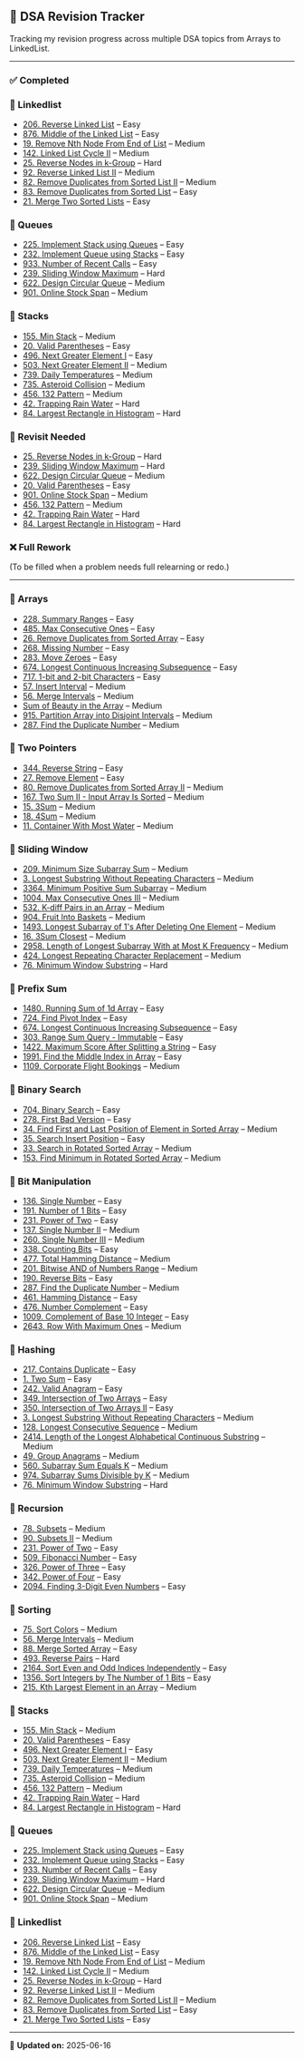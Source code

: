 ## 🔁 DSA Revision Tracker

Tracking my revision progress across multiple DSA topics from Arrays to LinkedList.

---

### ✅ Completed

### 📁 Linkedlist
* [206. Reverse Linked List](https://leetcode.com/problems/reverse-linked-list/) – Easy  
* [876. Middle of the Linked List](https://leetcode.com/problems/middle-of-the-linked-list/) – Easy  
* [19. Remove Nth Node From End of List](https://leetcode.com/problems/remove-nth-node-from-end-of-list/) – Medium  
* [142. Linked List Cycle II](https://leetcode.com/problems/linked-list-cycle-ii/) – Medium  
* [25. Reverse Nodes in k-Group](https://leetcode.com/problems/reverse-nodes-in-k-group/) – Hard  
* [92. Reverse Linked List II](https://leetcode.com/problems/reverse-linked-list-ii/) – Medium  
* [82. Remove Duplicates from Sorted List II](https://leetcode.com/problems/remove-duplicates-from-sorted-list-ii/) – Medium  
* [83. Remove Duplicates from Sorted List](https://leetcode.com/problems/remove-duplicates-from-sorted-list/) – Easy  
* [21. Merge Two Sorted Lists](https://leetcode.com/problems/merge-two-sorted-lists/) – Easy

### 📁 Queues

* [225. Implement Stack using Queues](https://leetcode.com/problems/implement-stack-using-queues/) – Easy
* [232. Implement Queue using Stacks](https://leetcode.com/problems/implement-queue-using-stacks/) – Easy
* [933. Number of Recent Calls](https://leetcode.com/problems/number-of-recent-calls/) – Easy
* [239. Sliding Window Maximum](https://leetcode.com/problems/sliding-window-maximum/) – Hard
* [622. Design Circular Queue](https://leetcode.com/problems/design-circular-queue/) – Medium
* [901. Online Stock Span](https://leetcode.com/problems/online-stock-span/) – Medium

### 📁 Stacks

* [155. Min Stack](https://leetcode.com/problems/min-stack/) – Medium
* [20. Valid Parentheses](https://leetcode.com/problems/valid-parentheses/) – Easy
* [496. Next Greater Element I](https://leetcode.com/problems/next-greater-element-i/) – Easy
* [503. Next Greater Element II](https://leetcode.com/problems/next-greater-element-ii/) – Medium
* [739. Daily Temperatures](https://leetcode.com/problems/daily-temperatures/) – Medium
* [735. Asteroid Collision](https://leetcode.com/problems/asteroid-collision/) – Medium
* [456. 132 Pattern](https://leetcode.com/problems/132-pattern/) – Medium
* [42. Trapping Rain Water](https://leetcode.com/problems/trapping-rain-water/) – Hard
* [84. Largest Rectangle in Histogram](https://leetcode.com/problems/largest-rectangle-in-histogram/) – Hard


### 🔁 Revisit Needed

* [25. Reverse Nodes in k-Group](https://leetcode.com/problems/reverse-nodes-in-k-group/) – Hard
* [239. Sliding Window Maximum](https://leetcode.com/problems/sliding-window-maximum/) – Hard
* [622. Design Circular Queue](https://leetcode.com/problems/design-circular-queue/) – Medium
* [20. Valid Parentheses](https://leetcode.com/problems/valid-parentheses/) – Easy
* [901. Online Stock Span](https://leetcode.com/problems/online-stock-span/) – Medium
* [456. 132 Pattern](https://leetcode.com/problems/132-pattern/) – Medium
* [42. Trapping Rain Water](https://leetcode.com/problems/trapping-rain-water/) – Hard
* [84. Largest Rectangle in Histogram](https://leetcode.com/problems/largest-rectangle-in-histogram/) – Hard


### ❌ Full Rework

(To be filled when a problem needs full relearning or redo.)

---

### 📁 Arrays

* [228. Summary Ranges](https://leetcode.com/problems/summary-ranges/) – Easy
* [485. Max Consecutive Ones](https://leetcode.com/problems/max-consecutive-ones/) – Easy
* [26. Remove Duplicates from Sorted Array](https://leetcode.com/problems/remove-duplicates-from-sorted-array/) – Easy
* [268. Missing Number](https://leetcode.com/problems/missing-number/) – Easy
* [283. Move Zeroes](https://leetcode.com/problems/move-zeroes/) – Easy
* [674. Longest Continuous Increasing Subsequence](https://leetcode.com/problems/longest-continuous-increasing-subsequence/) – Easy
* [717. 1-bit and 2-bit Characters](https://leetcode.com/problems/1-bit-and-2-bit-characters/) – Easy
* [57. Insert Interval](https://leetcode.com/problems/insert-interval/) – Medium
* [56. Merge Intervals](https://leetcode.com/problems/merge-intervals/) – Medium
* [Sum of Beauty in the Array](https://leetcode.com/problems/sum-of-beauty-in-the-array/) – Medium
* [915. Partition Array into Disjoint Intervals](https://leetcode.com/problems/partition-array-into-disjoint-intervals/) – Medium
* [287. Find the Duplicate Number](https://leetcode.com/problems/find-the-duplicate-number/) – Medium

### 📁 Two Pointers

* [344. Reverse String](https://leetcode.com/problems/reverse-string/) – Easy
* [27. Remove Element](https://leetcode.com/problems/remove-element/) – Easy
* [80. Remove Duplicates from Sorted Array II](https://leetcode.com/problems/remove-duplicates-from-sorted-array-ii/) – Medium
* [167. Two Sum II - Input Array Is Sorted](https://leetcode.com/problems/two-sum-ii-input-array-is-sorted/) – Medium
* [15. 3Sum](https://leetcode.com/problems/3sum/) – Medium
* [18. 4Sum](https://leetcode.com/problems/4sum/) – Medium
* [11. Container With Most Water](https://leetcode.com/problems/container-with-most-water/) – Medium

### 📁 Sliding Window

* [209. Minimum Size Subarray Sum](https://leetcode.com/problems/minimum-size-subarray-sum/) – Medium
* [3. Longest Substring Without Repeating Characters](https://leetcode.com/problems/longest-substring-without-repeating-characters/) – Medium
* [3364. Minimum Positive Sum Subarray](https://leetcode.com/problems/minimum-positive-sum-subarray/) – Medium
* [1004. Max Consecutive Ones III](https://leetcode.com/problems/max-consecutive-ones-iii/) – Medium
* [532. K-diff Pairs in an Array](https://leetcode.com/problems/k-diff-pairs-in-an-array/) – Medium
* [904. Fruit Into Baskets](https://leetcode.com/problems/fruit-into-baskets/) – Medium
* [1493. Longest Subarray of 1's After Deleting One Element](https://leetcode.com/problems/longest-subarray-of-1s-after-deleting-one-element/) – Medium
* [16. 3Sum Closest](https://leetcode.com/problems/3sum-closest/) – Medium
* [2958. Length of Longest Subarray With at Most K Frequency](https://leetcode.com/problems/length-of-longest-subarray-with-at-most-k-frequency/) – Medium
* [424. Longest Repeating Character Replacement](https://leetcode.com/problems/longest-repeating-character-replacement/) – Medium
* [76. Minimum Window Substring](https://leetcode.com/problems/minimum-window-substring/) – Hard

### 📁 Prefix Sum

* [1480. Running Sum of 1d Array](https://leetcode.com/problems/running-sum-of-1d-array/) – Easy
* [724. Find Pivot Index](https://leetcode.com/problems/find-pivot-index/) – Easy
* [674. Longest Continuous Increasing Subsequence](https://leetcode.com/problems/longest-continuous-increasing-subsequence/) – Easy
* [303. Range Sum Query - Immutable](https://leetcode.com/problems/range-sum-query-immutable/) – Easy
* [1422. Maximum Score After Splitting a String](https://leetcode.com/problems/maximum-score-after-splitting-a-string/) – Easy
* [1991. Find the Middle Index in Array](https://leetcode.com/problems/find-the-middle-index-in-array/) – Easy
* [1109. Corporate Flight Bookings](https://leetcode.com/problems/corporate-flight-bookings/) – Medium

### 📁 Binary Search

* [704. Binary Search](https://leetcode.com/problems/binary-search/) – Easy
* [278. First Bad Version](https://leetcode.com/problems/first-bad-version/) – Easy
* [34. Find First and Last Position of Element in Sorted Array](https://leetcode.com/problems/find-first-and-last-position-of-element-in-sorted-array/) – Medium
* [35. Search Insert Position](https://leetcode.com/problems/search-insert-position/) – Easy
* [33. Search in Rotated Sorted Array](https://leetcode.com/problems/search-in-rotated-sorted-array/) – Medium
* [153. Find Minimum in Rotated Sorted Array](https://leetcode.com/problems/find-minimum-in-rotated-sorted-array/) – Medium

### 📁 Bit Manipulation

* [136. Single Number](https://leetcode.com/problems/single-number/) – Easy
* [191. Number of 1 Bits](https://leetcode.com/problems/number-of-1-bits/) – Easy
* [231. Power of Two](https://leetcode.com/problems/power-of-two/) – Easy
* [137. Single Number II](https://leetcode.com/problems/single-number-ii/) – Medium
* [260. Single Number III](https://leetcode.com/problems/single-number-iii/) – Medium
* [338. Counting Bits](https://leetcode.com/problems/counting-bits/) – Easy
* [477. Total Hamming Distance](https://leetcode.com/problems/total-hamming-distance/) – Medium
* [201. Bitwise AND of Numbers Range](https://leetcode.com/problems/bitwise-and-of-numbers-range/) – Medium
* [190. Reverse Bits](https://leetcode.com/problems/reverse-bits/) – Easy
* [287. Find the Duplicate Number](https://leetcode.com/problems/find-the-duplicate-number/) – Medium
* [461. Hamming Distance](https://leetcode.com/problems/hamming-distance/) – Easy
* [476. Number Complement](https://leetcode.com/problems/number-complement/) – Easy
* [1009. Complement of Base 10 Integer](https://leetcode.com/problems/complement-of-base-10-integer/) – Easy
* [2643. Row With Maximum Ones](https://leetcode.com/problems/range-product-queries-of-powers/) – Medium

### 📁 Hashing

* [217. Contains Duplicate](https://leetcode.com/problems/contains-duplicate/) – Easy
* [1. Two Sum](https://leetcode.com/problems/two-sum/) – Easy
* [242. Valid Anagram](https://leetcode.com/problems/valid-anagram/) – Easy
* [349. Intersection of Two Arrays](https://leetcode.com/problems/intersection-of-two-arrays/) – Easy
* [350. Intersection of Two Arrays II](https://leetcode.com/problems/intersection-of-two-arrays-ii/) – Easy
* [3. Longest Substring Without Repeating Characters](https://leetcode.com/problems/longest-substring-without-repeating-characters/) – Medium
* [128. Longest Consecutive Sequence](https://leetcode.com/problems/longest-consecutive-sequence/) – Medium
* [2414. Length of the Longest Alphabetical Continuous Substring](https://leetcode.com/problems/length-of-the-longest-alphabetical-continuous-substring/) – Medium
* [49. Group Anagrams](https://leetcode.com/problems/group-anagrams/) – Medium
* [560. Subarray Sum Equals K](https://leetcode.com/problems/subarray-sum-equals-k/) – Medium
* [974. Subarray Sums Divisible by K](https://leetcode.com/problems/subarray-sums-divisible-by-k/) – Medium
*  [76. Minimum Window Substring](https://leetcode.com/problems/minimum-window-substring/) – Hard

### 📁 Recursion

* [78. Subsets](https://leetcode.com/problems/subsets/) – Medium
* [90. Subsets II](https://leetcode.com/problems/subsets-ii/) – Medium
* [231. Power of Two](https://leetcode.com/problems/power-of-two/) – Easy
* [509. Fibonacci Number](https://leetcode.com/problems/fibonacci-number/) – Easy
* [326. Power of Three](https://leetcode.com/problems/power-of-three/) – Easy
* [342. Power of Four](https://leetcode.com/problems/power-of-four/) – Easy
* [2094. Finding 3-Digit Even Numbers](https://leetcode.com/problems/finding-3-digit-even-numbers/) – Easy

### 📁 Sorting

* [75. Sort Colors](https://leetcode.com/problems/sort-colors/) – Medium
* [56. Merge Intervals](https://leetcode.com/problems/merge-intervals/) – Medium
* [88. Merge Sorted Array](https://leetcode.com/problems/merge-sorted-array/) – Easy
* [493. Reverse Pairs](https://leetcode.com/problems/reverse-pairs/) – Hard
* [2164. Sort Even and Odd Indices Independently](https://leetcode.com/problems/sort-even-and-odd-indices-independently/) – Easy
* [1356. Sort Integers by The Number of 1 Bits](https://leetcode.com/problems/sort-integers-by-the-number-of-1-bits/) – Easy
* [215. Kth Largest Element in an Array](https://leetcode.com/problems/kth-largest-element-in-an-array/) – Medium

### 📁 Stacks

* [155. Min Stack](https://leetcode.com/problems/min-stack/) – Medium
* [20. Valid Parentheses](https://leetcode.com/problems/valid-parentheses/) – Easy
* [496. Next Greater Element I](https://leetcode.com/problems/next-greater-element-i/) – Easy
* [503. Next Greater Element II](https://leetcode.com/problems/next-greater-element-ii/) – Medium
* [739. Daily Temperatures](https://leetcode.com/problems/daily-temperatures/) – Medium
* [735. Asteroid Collision](https://leetcode.com/problems/asteroid-collision/) – Medium
* [456. 132 Pattern](https://leetcode.com/problems/132-pattern/) – Medium
* [42. Trapping Rain Water](https://leetcode.com/problems/trapping-rain-water/) – Hard
* [84. Largest Rectangle in Histogram](https://leetcode.com/problems/largest-rectangle-in-histogram/) – Hard

### 📁 Queues

* [225. Implement Stack using Queues](https://leetcode.com/problems/implement-stack-using-queues/) – Easy
* [232. Implement Queue using Stacks](https://leetcode.com/problems/implement-queue-using-stacks/) – Easy
* [933. Number of Recent Calls](https://leetcode.com/problems/number-of-recent-calls/) – Easy
* [239. Sliding Window Maximum](https://leetcode.com/problems/sliding-window-maximum/) – Hard
* [622. Design Circular Queue](https://leetcode.com/problems/design-circular-queue/) – Medium
* [901. Online Stock Span](https://leetcode.com/problems/online-stock-span/) – Medium

### 📁 Linkedlist

* [206. Reverse Linked List](https://leetcode.com/problems/reverse-linked-list/) – Easy  
* [876. Middle of the Linked List](https://leetcode.com/problems/middle-of-the-linked-list/) – Easy  
* [19. Remove Nth Node From End of List](https://leetcode.com/problems/remove-nth-node-from-end-of-list/) – Medium  
* [142. Linked List Cycle II](https://leetcode.com/problems/linked-list-cycle-ii/) – Medium  
* [25. Reverse Nodes in k-Group](https://leetcode.com/problems/reverse-nodes-in-k-group/) – Hard  
* [92. Reverse Linked List II](https://leetcode.com/problems/reverse-linked-list-ii/) – Medium  
* [82. Remove Duplicates from Sorted List II](https://leetcode.com/problems/remove-duplicates-from-sorted-list-ii/) – Medium  
* [83. Remove Duplicates from Sorted List](https://leetcode.com/problems/remove-duplicates-from-sorted-list/) – Easy  
* [21. Merge Two Sorted Lists](https://leetcode.com/problems/merge-two-sorted-lists/) – Easy
  
---

📝 **Updated on:** 2025-06-16
